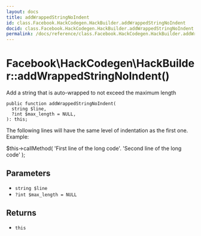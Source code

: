 ```yaml
---
layout: docs
title: addWrappedStringNoIndent
id: class.Facebook.HackCodegen.HackBuilder.addWrappedStringNoIndent
docid: class.Facebook.HackCodegen.HackBuilder.addWrappedStringNoIndent
permalink: /docs/reference/class.Facebook.HackCodegen.HackBuilder.addWrappedStringNoIndent.md
---
```

# Facebook\\HackCodegen\\HackBuilder::addWrappedStringNoIndent()




Add a string that is auto-wrapped to not exceed the maximum length




``` Hack
public function addWrappedStringNoIndent(
  string $line,
  ?int $max_length = NULL,
): this;
```




The following lines will have the same level of indentation as the first
one. Example:




$this->callMethod(
'First line of the long code'.
'Second line of the long code'
);




## Parameters




+ ` string $line `
+ ` ?int $max_length = NULL `




## Returns




* ` this `